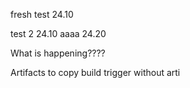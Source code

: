 fresh test 24.10

test 2 24.10
aaaa 24.20

What is happening????

Artifacts to copy
build trigger without arti
